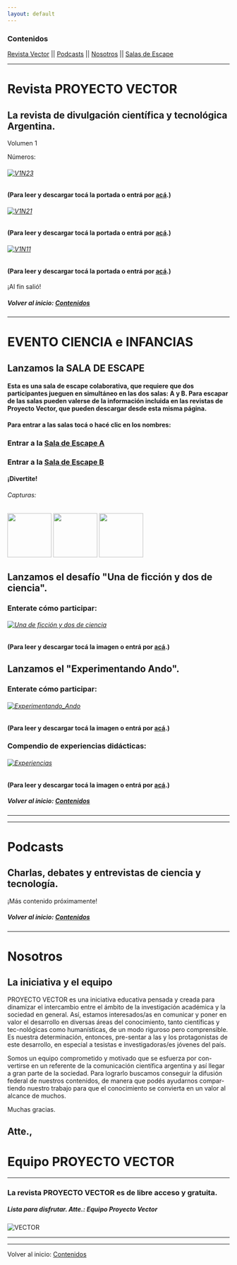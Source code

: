 ```yaml
---
layout: default
---
```

### Contenidos
[Revista Vector](#revista-vector)  ||  [Podcasts](#podcasts)  ||  [Nosotros](#nosotros) ||  [Salas de Escape](#evento-ciencia-e-infancias) 

---

# Revista PROYECTO VECTOR

## La revista de divulgación científica y tecnológica Argentina.

Volumen 1

Números:

###### [![V1N23](assets/img/portadas/V1N3.png)](http://bit.ly/3uwhgiE-PV_N3V1)
#### (Para leer y descargar tocá la portada o entrá por [acá](http://bit.ly/3uwhgiE-PV_N3V1).)

###### [![V1N21](assets/img/portadas/V1N2.png)](https://drive.google.com/file/d/178XMdk2d7tHr6CqSkPTQG8mjRPsw1T8O/view?usp=sharing)
#### (Para leer y descargar tocá la portada o entrá por [acá](https://drive.google.com/file/d/178XMdk2d7tHr6CqSkPTQG8mjRPsw1T8O/view?usp=sharing).)

###### [![V1N11](assets/img/portadas/V1N1.png)](https://bit.ly/3mCT37n-ProyectoVectorN1V1)
#### (Para leer y descargar tocá la portada o entrá por [acá](https://bit.ly/3mCT37n-ProyectoVectorN1V1).)

¡Al fin salió!


##### Volver al inicio: [Contenidos](#contenidos)
---

# EVENTO CIENCIA e INFANCIAS

## Lanzamos la SALA DE ESCAPE

#### Esta es una sala de escape colaborativa, que requiere que dos participantes jueguen en simultáneo en las dos salas: A y B. Para escapar de las salas pueden valerse de la información incluida en las revistas de Proyecto Vector, que pueden descargar desde esta misma página. 

#### Para entrar a las salas tocá o hacé clic en los nombres:

### Entrar a la [Sala de Escape A](https://bit.ly/Sala-A_PV)
### Entrar a la [Sala de Escape B](https://bit.ly/Sala-B_PV)

#### ¡Divertite!

###### Capturas:
<img src="assets/img/Capturas/Captura_1.png" height="100"> <img src="assets/img/Capturas/Captura_3.png" height="100"> <img src="assets/img/Capturas/Captura_4.png" height="100">

## Lanzamos el desafío "Una de ficción y dos de ciencia".

### Enterate cómo participar:
###### [![Una de ficción y dos de ciencia](assets/img/portadas/Miniatura_Ficcion.png)](https://bit.ly/una_ficción_dos_ciencia)
#### (Para leer y descargar tocá la imagen o entrá por [acá](https://bit.ly/una_ficción_dos_ciencia).)


## Lanzamos el "Experimentando Ando".

### Enterate cómo participar:
###### [![Experimentando_Ando](assets/img/portadas/Miniatura_Experimentando.png)](https://bit.ly/Experimentando_Ando_PV)
#### (Para leer y descargar tocá la imagen o entrá por [acá](https://bit.ly/Experimentando_Ando_PV).)

### Compendio de experiencias didácticas:
###### [![Experiencias](assets/img/portadas/Mi%C3%B1atura_ejemplos.png)](https://bit.ly/Experiencias_PV)
#### (Para leer y descargar tocá la imagen o entrá por [acá](https://bit.ly/Experiencias_PV).)

##### Volver al inicio: [Contenidos](#contenidos)
---

---

# Podcasts

## Charlas, debates y entrevistas de ciencia y tecnología.

¡Más contenido próximamente!


##### Volver al inicio: [Contenidos](#contenidos)
---
# Nosotros
## La iniciativa y el equipo

PROYECTO VECTOR es una iniciativa educativa pensada y creada para dinamizar el intercambio entre el ámbito de la investigación académica y la sociedad en general. Así, estamos interesados/as en comunicar y poner en valor el desarrollo en diversas áreas del conocimiento, tanto científicas y tec-nológicas como humanísticas, de un modo riguroso pero comprensible. Es nuestra determinación, entonces, pre-sentar a las y los protagonistas de este desarrollo, en especial a tesistas e investigadoras/es jóvenes del país. 

 Somos un equipo comprometido y motivado que se esfuerza por con-vertirse en un referente de la comunicación científica argentina y así llegar a gran parte de la sociedad. Para lograrlo buscamos conseguir la difusión federal de nuestros contenidos, de manera que podés ayudarnos compar-tiendo nuestro trabajo para que el conocimiento se convierta en un valor al alcance de muchos.  

Muchas gracias.


## Atte., 
# Equipo PROYECTO VECTOR


---
### La revista PROYECTO VECTOR es de libre acceso y gratuita.
##### Lista para disfrutar. Atte.: Equipo Proyecto Vector
![VECTOR](thumbnail.png)



---
---
Volver al inicio: [Contenidos](#contenidos)
